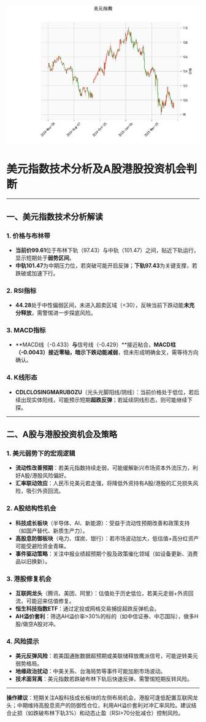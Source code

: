 ![图](USDX.png)



# 美元指数技术分析及A股港股投资机会判断

---

## 一、美元指数技术分析解读

### 1. **价格与布林带**
- **当前价99.61**位于布林下轨（97.43）与中轨（101.47）之间，贴近下轨运行，显示短期处于**弱势区间**。
- **中轨101.47**为中期压力位，若突破可能开启反弹；**下轨97.43**为关键支撑，若跌破或加速下行。

### 2. **RSI指标**
- **44.28**处于中性偏弱区间，未进入超卖区域（<30），反映当前下跌动能**未充分释放**，需警惕进一步探底风险。

### 3. **MACD指标**
- **MACD线（-0.433）**与**信号线（-0.429）**接近粘合，**MACD柱（-0.0043）**接近零轴，暗示**下跌动能减弱**，但未形成明确金叉，需等待方向确认。

### 4. **K线形态**
- **CDLCLOSINGMARUBOZU**（光头光脚阳线/阴线）：当前价格处于低位，若后续出现实体阳线，可能预示短期**超跌反弹**；若延续阴线形态，则可能继续下探。

---

## 二、A股与港股投资机会及策略

### 1. **美元弱势下的宏观逻辑**
- **流动性改善预期**：若美元指数持续走弱，可能缓解新兴市场资本外流压力，利好A股/港股风险偏好。
- **汇率联动效应**：人民币兑美元若走强，将降低外资持有A股/港股的汇兑损失风险，吸引外资回流。

### 2. **A股结构性机会**
- **科技成长板块**（半导体、AI、新能源）：受益于流动性预期改善和政策支持（如国产替代、新质生产力）。
- **高股息防御板块**（电力、煤炭、银行）：若市场波动加大，低估值+高分红资产可能受避险资金青睐。
- **事件驱动策略**：关注中报业绩超预期个股及政策催化领域（如设备更新、消费品以旧换新）。

### 3. **港股修复机会**
- **互联网龙头**（腾讯、美团、阿里）：估值处于历史低位，若美元走弱+外资回流，可能迎来估值修复。
- **恒生科技指数ETF**：通过定投或网格交易捕捉超跌反弹机会。
- **AH溢价套利**：筛选AH溢价率>30%的标的（如中信证券、中芯国际），做多H股/做空A股对冲。

### 4. **风险提示**
- **美元反弹风险**：若美国通胀数据超预期或美联储释放鹰派信号，可能逆转美元弱势格局。
- **地缘政治扰动**：中美关系、台海局势等事件可能加剧市场波动。
- **技术面背离**：美元指数若跌破布林下轨后快速反弹，需警惕短期反转风险。

---

**操作建议**：短期关注A股科技成长板块的左侧布局机会，港股可逢低配置互联网龙头；中期维持高股息资产的防御性仓位，利用AH溢价套利对冲汇率风险。建议结合止损（如跌破布林下轨3%）和动态止盈（RSI>70分批减仓）控制风险。